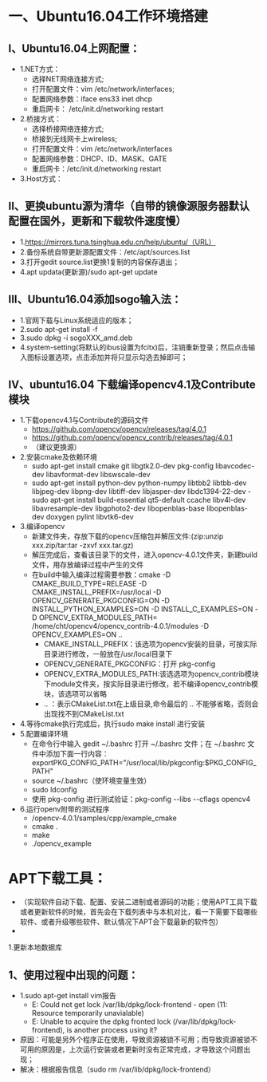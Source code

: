 # 一、Ubuntu16.04工作环境搭建

## I、Ubuntu16.04上网配置：  
  - 1.NET方式： 
    - 选择NET网络连接方式;    
    - 打开配置文件：vim /etc/network/interfaces;      
    - 配置网络参数：iface ens33 inet dhcp    
    - 重启网卡： /etc/init.d/networking restart    
  - 2.桥接方式：
    - 选择桥接网络连接方式;  
    - 桥接到无线网卡上wireless;  
    - 打开配置文件：vim /etc/network/interfaces    
    - 配置网络参数：DHCP、ID、MASK、GATE    
    - 重启网卡：/etc/init.d/networking restart    
  - 3.Host方式：
  
## II、更换ubuntu源为清华（自带的镜像源服务器默认配置在国外，更新和下载软件速度慢）  
  - 1.https://mirrors.tuna.tsinghua.edu.cn/help/ubuntu/（URL）  
  - 2.备份系统自带更新源配置文件：/etc/apt/sources.list  
  - 3.打开gedit  source.list更换1复制的内容保存退出；  
  - 4.apt updata(更新源)/sudo apt-get update     
  
## III、Ubuntu16.04添加sogo输入法：  
  - 1.官网下载与Linux系统适应的版本；    
  - 2.sudo apt-get install -f  
  - 3.sudo dpkg -i sogoXXX_amd.deb  
  - 4.system-setting(将默认的ibus设置为fcitx)后，注销重新登录；然后点击输入图标设置选项，点击添加并将只显示勾选去掉即可；  
  
## IV、ubuntu16.04 下载编译opencv4.1及Contribute 模块  
  - 1.下载opencv4.1与Contribute的源码文件  
    - https://github.com/opencv/opencv/releases/tag/4.0.1  
    - https://github.com/opencv/opencv_contrib/releases/tag/4.0.1  
    - （建议更换源）
  - 2.安装cmake及依赖环境  
    - sudo apt-get install cmake git libgtk2.0-dev pkg-config libavcodec-dev libavformat-dev libswscale-dev  
    - sudo apt-get install python-dev python-numpy libtbb2 libtbb-dev libjpeg-dev libpng-dev libtiff-dev libjasper-dev libdc1394-22-dev     - sudo apt-get install build-essential qt5-default ccache libv4l-dev libavresample-dev libgphoto2-dev libopenblas-base libopenblas-dev doxygen pylint libvtk6-dev  
  - 3.编译opencv  
    - 新建文件夹，存放下载的opencv压缩包并解压文件:(zip:unzip xxx.zip/tar:tar -zxvf xxx.tar.gz)  
    - 解压完成后，查看该目录下的文件，进入opencv-4.0.1文件夹，新建build文件，用存放编译过程中产生的文件  
    - 在build中输入编译过程需要参数：cmake -D CMAKE_BUILD_TYPE=RELEASE -D CMAKE_INSTALL_PREFIX=/usr/local -D OPENCV_GENERATE_PKGCONFIG=ON -D INSTALL_PYTHON_EXAMPLES=ON -D INSTALL_C_EXAMPLES=ON -D OPENCV_EXTRA_MODULES_PATH= /home/cht/opencv4/opencv_contrib-4.0.1/modules -D OPENCV_EXAMPLES=ON ..
      - CMAKE_INSTALL_PREFIX：该选项为opencv安装的目录，可按实际目录进行修改，一般放在/usr/local目录下
      - OPENCV_GENERATE_PKGCONFIG：打开 pkg-config  
      - OPENCV_EXTRA_MODULES_PATH:该选选项为opencv_contrib模块下module文件夹，按实际目录进行修改，若不编译opencv_contrib模块，该选项可以省略
      - .. ：表示CMakeList.txt在上级目录,命令最后的 .. 不能够省略，否则会出现找不到CMakeList.txt  
  - 4.等待cmake执行完成后，执行sudo make install 进行安装  
  - 5.配置编译环境  
    - 在命令行中输入 gedit ~/.bashrc 打开 ~/.bashrc 文件；在 ~/.bashrc 文件中添加下面一行内容：  
    exportPKG_CONFIG_PATH="/usr/local/lib/pkgconfig:$PKG_CONFIG_PATH"  
    - source ~/.bashrc（使环境变量生效）  
    - sudo ldconfig  
    - 使用 pkg-config 进行测试验证：pkg-config --libs --cflags opencv4  
  - 6.运行openv附带的测试程序  
    - /opencv-4.0.1/samples/cpp/example_cmake   
    - cmake .  
    - make  
    - ./opencv_example  
    
    
    

# APT下载工具：  
  - （实现软件自动下载、配置、安装二进制或者源码的功能；使用APT工具下载或者更新软件的时候，首先会在下载列表中与本机对比，看一下需要下载哪些软件、或者升级哪些软件、默认情况下APT会下载最新的软件包）
  - 
  1.更新本地数据库
  
## 1、使用过程中出现的问题：  
  - 1.sudo apt-get install vim报告  
    - E: Could not get lock /var/lib/dpkg/lock-frontend - open (11: Resource temporarily unavialable)  
    - E: Unable to acquire the dpkg fronted lock (/var/lib/dpkg/lock-frontend), is another process using it?  
 - 原因：可能是另外个程序正在使用，导致资源被锁不可用；而导致资源被锁不可用的原因是，上次运行安装或者更新时没有正常完成，才导致这个问题出现；  
 - 解决：根据报告信息（sudo rm /var/lib/dpkg/lock-frontend）  
